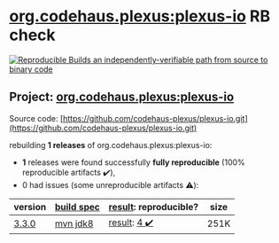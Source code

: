 [org.codehaus.plexus:plexus-io](https://search.maven.org/artifact/org.codehaus.plexus/plexus-io/) RB check
=======

[![Reproducible Builds](https://reproducible-builds.org/images/logos/rb.svg) an independently-verifiable path from source to binary code](https://reproducible-builds.org/)

## Project: [org.codehaus.plexus:plexus-io](https://search.maven.org/artifact/org.codehaus.plexus/plexus-io/)

Source code: [https://github.com/codehaus-plexus/plexus-io.git](https://github.com/codehaus-plexus/plexus-io.git)

rebuilding **1 releases** of org.codehaus.plexus:plexus-io:
- **1** releases were found successfully **fully reproducible** (100% reproducible artifacts :heavy_check_mark:),
- 0 had issues (some unreproducible artifacts :warning:):

| version | [build spec](/BUILDSPEC.md) | [result](https://reproducible-builds.org/docs/jvm/): reproducible? | size |
| -- | --------- | ------ | -- |
| [3.3.0](https://search.maven.org/artifact/org.codehaus.plexus/plexus-io/3.3.0/pom) | [mvn jdk8](plexus-io-3.3.0.buildspec) | [result](plexus-io-3.3.0.buildinfo): [4 :heavy_check_mark: ](plexus-io-3.3.0.buildcompare) | 251K |
